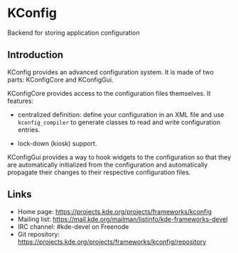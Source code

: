 # KConfig

Backend for storing application configuration

## Introduction

KConfig provides an advanced configuration system. It is made of two parts:
KConfigCore and KConfigGui.

KConfigCore provides access to the configuration files themselves. It features:

- centralized definition: define your configuration in an XML file and use
`kconfig_compiler` to generate classes to read and write configuration entries.

- lock-down (kiosk) support.

KConfigGui provides a way to hook widgets to the configuration so that they are
automatically initialized from the configuration and automatically propagate
their changes to their respective configuration files.

## Links

- Home page: <https://projects.kde.org/projects/frameworks/kconfig>
- Mailing list: <https://mail.kde.org/mailman/listinfo/kde-frameworks-devel>
- IRC channel: #kde-devel on Freenode
- Git repository: <https://projects.kde.org/projects/frameworks/kconfig/repository>
